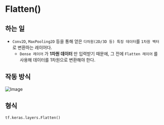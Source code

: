 # Flatten()

## 하는 일
- ``Conv2D``, ``MaxPooling2D`` 등을 통해 얻은 ``다차원(2D/3D 등) 특징 데이터``를 ``1차원 벡터``로 변환하는 레이어다.
    - ``Dense 레이어`` 가 **1차원 데이터** 만 입력받기 때문에, 그 전에 ``Flatten 레이어`` 를 사용해 데이터를 1차원으로 변환해야 한다.

## 작동 방식
![Image](https://github.com/user-attachments/assets/82bf12e1-a8ad-452c-a348-cfdf687c1d61)

## 형식
```python
tf.keras.layers.Flatten()
```